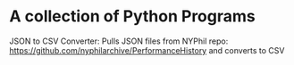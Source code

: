 # A collection of Python Programs

JSON to CSV Converter: Pulls JSON files from NYPhil repo: https://github.com/nyphilarchive/PerformanceHistory and converts to CSV
